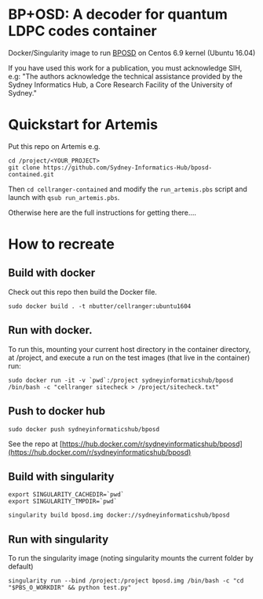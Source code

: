 # BP+OSD: A decoder for quantum LDPC codes container

Docker/Singularity image to run [BPOSD](https://pypi.org/project/bposd/) on Centos 6.9 kernel (Ubuntu 16.04)


If you have used this work for a publication, you must acknowledge SIH, e.g: "The authors acknowledge the technical assistance provided by the Sydney Informatics Hub, a Core Research Facility of the University of Sydney."


# Quickstart for Artemis

Put this repo on Artemis e.g.

```
cd /project/<YOUR_PROJECT>
git clone https://github.com/Sydney-Informatics-Hub/bposd-contained.git
```
Then `cd cellranger-contained` and modify the `run_artemis.pbs` script and launch with `qsub run_artemis.pbs`.

Otherwise here are the full instructions for getting there....


# How to recreate

## Build with docker
Check out this repo then build the Docker file.
```
sudo docker build . -t nbutter/cellranger:ubuntu1604
```

## Run with docker.
To run this, mounting your current host directory in the container directory, at /project, and execute a run on the test images (that live in the container) run:
```
sudo docker run -it -v `pwd`:/project sydneyinformaticshub/bposd /bin/bash -c "cellranger sitecheck > /project/sitecheck.txt"
```

## Push to docker hub
```
sudo docker push sydneyinformaticshub/bposd
```

See the repo at [https://hub.docker.com/r/sydneyinformaticshub/bposd](https://hub.docker.com/r/sydneyinformaticshub/bposd)


## Build with singularity
```
export SINGULARITY_CACHEDIR=`pwd`
export SINGULARITY_TMPDIR=`pwd`

singularity build bposd.img docker://sydneyinformaticshub/bposd
```

## Run with singularity
To run the singularity image (noting singularity mounts the current folder by default)
```
singularity run --bind /project:/project bposd.img /bin/bash -c "cd "$PBS_O_WORKDIR" && python test.py"
```
